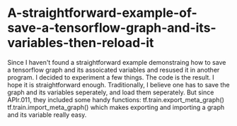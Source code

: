 # A-straightforward-example-of-save-a-tensorflow-graph-and-its-variables-then-reload-it
Since I haven't found a straightforward example demonstraing how to save a tensorflow graph and its assoicated variables
and resused it in another program. I decided to experiment a few things. The code is the result. I hope it is straightforward enough.
Traditionally, I believe one has to save the graph and its variables seperately, and load them seperately.
But since APIr.011, they included some handy functions:
tf.train.export_meta_graph()
tf.train.import_meta_graph()
which makes exporting and importing a graph and its variable really easy.
